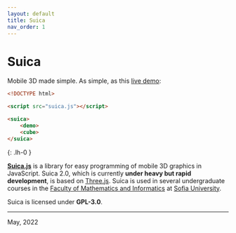 ```yaml
---
layout: default
title: Suica
nav_order: 1
---
```


# Suica

Mobile 3D made simple. As simple, as this [live demo](https://boytchev.github.io/suica/examples/minimal-example.html):
```html
<!DOCTYPE html>

<script src="suica.js"></script>

<suica>
    <demo>
    <cube>
</suica>
```
{: .lh-0 }

[**Suica.js**](https://github.com/boytchev/suica) is a library for easy
programming of mobile 3D graphics in JavaScript. Suica 2.0, which is currently
**under heavy but rapid development**, is based on [Three.js](https://threejs.org).
Suica is used in several undergraduate courses in the
[Faculty of Mathematics and Informatics](https://www.fmi.uni-sofia.bg/en) at
[Sofia University](https://www.uni-sofia.bg/index.php/eng).

Suica is licensed under **GPL-3.0**.
<!--
- [User guide](docs/user-guide.md)
- [Reference guide](docs/reference-guide.md)
- [List of examples](docs/examples.md)
-->
---

May, 2022